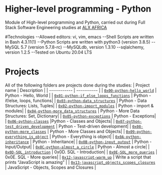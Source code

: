 # Higher-level programming - Python
Module of High-level programming and Python, carried out during Full Stack Software Engineering studies at [ALX AFRICA](https://www.alxafrica.com)

#Technologies
--Allowed editors: vi, vim, emacs
--Shell Scripts are written in Bash 4.3.11(1)
--Python Scripts are written with python3 (version 3.8.5)
--MySQL 5.7 (version 5.7.8-rc)
--MySQLdb, version 1.3.10
--sqlalchemy, version 1.2.5
--Tested on Ubuntu 20.04 LTS

# Projects
All of the following folders are projects done during the studies:
| Project name | Description |
| ------------ | ----------- |
| [`0x00-python-hello_world`](0x00-python-hello_world) | Python - Hello, World |
| [`0x01-python-if_else_loops_functions`](0x01-python-if_else_loops_functions) |  Python - if/else, loops, functions|
| [`0x03-python-data_structures`](0x03-python-data_structures) | Python - Data Structures: Lists, Tuples|
| [`0x02-python-import_modules`](0x02-python-import_modules) | Python - import & modules|
| [`0x04-python-more_data_structures`](0x04-python-more_data_structures) | Python - More Data Structures: Set, Dictionary|
| [`0x05-python-exceptions`](0x05-python-exceptions) | Python - Exceptions|
| [`0x06-python-classes`](0x06-python-classes) |Python - Classes and Objects|
| [`0x07-python-test_driven_development`](00x07-python-test_driven_development) | Python - Test-driven development|
| [`0x08-python-more_classes`](0x08-python-more_classes) | Python - More Classes and Objects|
| [`0x09-python-everything_is_object`](0x09-python-everything_is_object) | Python - Everything is object|
| [`0x0A-python-inheritance`](0x0A-python-inheritance) | Python - Inheritance|
| [`0x0B-python-input_output`](0x0B-python-input_output) | Python - Input/Output|
| [`0x0C-python-almost_a_circle`](0x0C-python-almost_a_circle) | Python - Almost a circle|
| [`0x0D-SQL_introduction`](0x0D-SQL_introduction) | 0x0D. SQL - Introduction|
| [`0x0E-SQL_more_queries`](0x0E-SQL_more_queries) | 0x0E. SQL - More queries|
| [`0x12-javascript-warm_up`](0x12-javascript-warm_up) | Write a script that prints “JavaScript is amazing” |
| [`0x13-javascript_objects_scopes_closures`](0x13-javascript_objects_scopes_closures) | JavaScript - Objects, Scopes and Closures |
